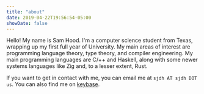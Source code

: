 ```yaml
---
title: "about"
date: 2019-04-22T19:56:54-05:00
showDate: false
---
```


Hello! My name is Sam Hood. I'm a computer science student from Texas, wrapping up my first full year of University. My main areas of interest
are programming language theory, type theory, and compiler engineering. My main programming languages are C/++ and Haskell, along with some
newer systems languages like Zig and, to a lesser extent, Rust.

If you want to get in contact with me, you can email me at `sjdh AT sjdh DOT us`. You can also find me on [keybase](https://keybase.io/sjdh02).

